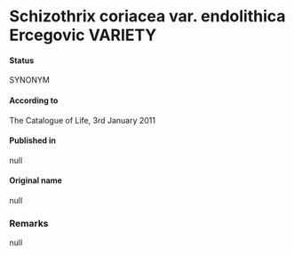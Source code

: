 # Schizothrix coriacea var. endolithica Ercegovic VARIETY

#### Status
SYNONYM

#### According to
The Catalogue of Life, 3rd January 2011

#### Published in
null

#### Original name
null

### Remarks
null